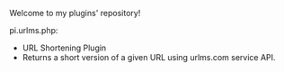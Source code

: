 Welcome to my plugins' repository!

  pi.urlms.php: 

- URL Shortening Plugin
- Returns a short version of a given URL using urlms.com service API.

